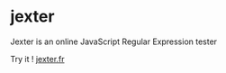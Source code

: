 jexter
======

Jexter is an online JavaScript Regular Expression tester

Try it ! [jexter.fr](http://jexter.fr/)